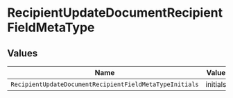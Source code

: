 # RecipientUpdateDocumentRecipientFieldMetaType


## Values

| Name                                                    | Value                                                   |
| ------------------------------------------------------- | ------------------------------------------------------- |
| `RecipientUpdateDocumentRecipientFieldMetaTypeInitials` | initials                                                |